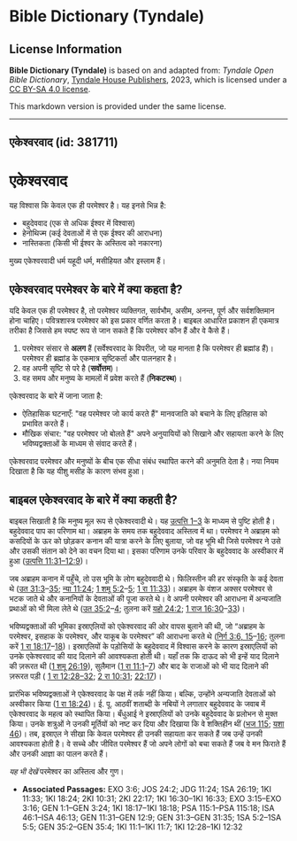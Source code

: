 # Bible Dictionary (Tyndale)

## License Information

**Bible Dictionary (Tyndale)** is based on and adapted from: _Tyndale Open Bible Dictionary_, [Tyndale House Publishers](https://tyndaleopenresources.com/), 2023, which is licensed under a [CC BY-SA 4.0 license](https://creativecommons.org/licenses/by-sa/4.0/legalcode.en).

This markdown version is provided under the same license.



--------------------------------

## एकेश्वरवाद (id: 381711)

एकेश्वरवाद
==========

यह विश्वास कि केवल एक ही परमेश्वर है। यह इनसे भिन्न है:

* बहुदेववाद (एक से अधिक ईश्वर में विश्वास)
* हेनोथिज्म (कई देवताओं में से एक ईश्वर की आराधना)
* नास्तिकता (किसी भी ईश्वर के अस्तित्व को नकारना)

मुख्य एकेश्वरवादी धर्म यहूदी धर्म, मसीहियत और इस्लाम हैं।

एकेश्वरवाद परमेश्वर के बारे में क्या कहता है?
---------------------------------------------

यदि केवल एक ही परमेश्वर है, तो परमेश्वर व्यक्तिगत, सार्वभौम, असीम, अनन्त, पूर्ण और सर्वशक्तिमान होना चाहिए। पवित्रशास्त्र परमेश्वर को इस प्रकार वर्णित करता है। बाइबल आधारित प्रकाशन ही एकमात्र तरीका है जिससे हम स्पष्ट रूप से जान सकते हैं कि परमेश्वर कौन हैं और वे कैसे हैं।

1. परमेश्वर संसार से **अलग** हैं (सर्वेश्वरवाद के विपरीत, जो यह मानता है कि परमेश्वर ही ब्रह्मांड हैं)। परमेश्वर ही ब्रह्मांड के एकमात्र सृष्टिकर्ता और पालनहार है।
2. वह अपनी सृष्टि से परे है (**सर्वोत्तम**)।
3. वह समय और मनुष्य के मामलों में प्रवेश करते हैं (**निकटस्थ**)।

एकेश्वरवाद के बारे में जाना जाता है:

* ऐतिहासिक घटनाएँ: "वह परमेश्वर जो कार्य करते हैं" मानवजाति को बचाने के लिए इतिहास को प्रभावित करते हैं।
* मौखिक संचार: "वह परमेश्वर जो बोलते हैं" अपने अनुयायियों को सिखाने और सहायता करने के लिए भविष्यद्वक्ताओं के माध्यम से संवाद करते हैं।

एकेश्वरवाद परमेश्वर और मनुष्यों के बीच एक सीधा संबंध स्थापित करने की अनुमति देता है। नया नियम दिखाता है कि यह यीशु मसीह के कारण संभव हुआ।

बाइबल एकेश्वरवाद के बारे में क्या कहती है?
------------------------------------------

बाइबल सिखाती है कि मनुष्य मूल रूप से एकेश्वरवादी थे। यह [उत्पत्ति 1–3](https://ref.ly/Gen1:1-Gen3:24) के माध्यम से पुष्टि होती है। बहुदेववाद पाप का परिणाम था। अब्राहम के समय तक बहुदेववाद अस्तित्व में था। परमेश्वर ने अब्राहम को कसदियों के ऊर को छोड़कर कनान की यात्रा करने के लिए बुलाया, जो वह भूमि थी जिसे परमेश्वर ने उसे और उसकी संतान को देने का वचन दिया था। इसका परिणाम उनके परिवार के बहुदेववाद के अस्वीकार में हुआ ([उत्पत्ति 11:31–12:9](https://ref.ly/Gen11:31-Gen12:9))।

जब अब्राहम कनान में पहुँचे, तो उस भूमि के लोग बहुदेववादी थे। फिलिस्तीन की हर संस्कृति के कई देवता थे ([उत 31:3](https://ref.ly/Gen31:3-Gen31:35)–[35](https://ref.ly/Gen31:3-Gen31:35); [न्या 11:24](https://ref.ly/Judg11:24); [1 शमू 5:2](https://ref.ly/1Sam5:2-1Sam5:5)–[5](https://ref.ly/1Sam5:2-1Sam5:5); [1 रा 11:33](https://ref.ly/1Kgs11:33))। अब्राहम के वंशज अक्सर परमेश्वर से भटक जाते थे और कनानियों के देवताओं की पूजा करते थे। वे अपनी परमेश्वर की आराधना में अन्यजाति प्रथाओं को भी मिला लेते थे ([उत 35:2](https://ref.ly/Gen35:2-Gen35:4)–[4](https://ref.ly/Gen35:2-Gen35:4); तुलना करें [यहो 24:2](https://ref.ly/Josh24:2); [1 राज 16:30](https://ref.ly/1Kgs16:30-1Kgs16:33)–[33](https://ref.ly/1Kgs16:30-1Kgs16:33))।

भविष्यद्वक्ताओं की भूमिका इस्राएलियों को एकेश्वरवाद की ओर वापस बुलाने की थी, जो “अब्राहम के परमेश्वर, इसहाक के परमेश्वर, और याकूब के परमेश्वर” की आराधना करते थे ([निर्ग 3:6, 15](https://ref.ly/Exod3:6,Exod3:15-Exod3:16)–[16](https://ref.ly/Exod3:6,Exod3:15-Exod3:16); तुलना करें [1 रा 18:17](https://ref.ly/1Kgs18:17-1Kgs18:18)–[18](https://ref.ly/1Kgs18:17-1Kgs18:18))। इस्राएलियों के पड़ोसियों के बहुदेववाद में विश्वास करने के कारण इस्राएलियों को उनके एकेश्वरवाद की याद दिलाने की आवश्यकता होती थी। यहाँ तक कि दाऊद को भी इन्हें याद दिलाने की ज़रूरत थी ([1 शमू 26:19](https://ref.ly/1Sam26:19)), सुलैमान ([1 रा 11:1](https://ref.ly/1Kgs11:1-1Kgs11:7)–[7](https://ref.ly/1Kgs11:1-1Kgs11:7)) और बाद के राजाओं को भी याद दिलाने की ज़रूरत पड़ी ( [1 रा 12:28–32](https://ref.ly/1Kgs12:28-1Kgs12:32); [2 रा 10:31](https://ref.ly/2Kgs10:31); [22:17](https://ref.ly/2Kgs22:17))।

प्रारंभिक भविष्यद्वक्ताओं ने एकेश्वरवाद के पक्ष में तर्क नहीं किया। बल्कि, उन्होंने अन्यजाति देवताओं को अस्वीकार किया ([1 रा 18:24](https://ref.ly/1Kgs18:24))। ई. पू. आठवीं शताब्दी के नबियों ने लगातार बहुदेववाद के जवाब में एकेश्वरवाद के महत्व को स्थापित किया। बँधुआई ने इस्राएलियों को उनके बहुदेववाद के प्रलोभन से मुक्त किया। उनके शत्रुओं ने उनकी मूर्तियों को नष्ट कर दिया और दिखाया कि वे शक्तिहीन थीं ([भज 115](https://ref.ly/Ps115:1-Ps115:18); [यशा 46](https://ref.ly/Isa46:1-Isa46:13))। तब, इस्राएल ने सीखा कि केवल परमेश्वर ही उनकी सहायता कर सकते हैं जब उन्हें उनकी आवश्यकता होती है। वे सच्चे और जीवित परमेश्वर हैं जो अपने लोगों को बचा सकते हैं जब वे मन फिराते हैं और उनकी आज्ञा का पालन करते हैं।

*यह भी देखें* परमेश्वर का अस्तित्व और गुण।

* **Associated Passages:** EXO 3:6; JOS 24:2; JDG 11:24; 1SA 26:19; 1KI 11:33; 1KI 18:24; 2KI 10:31; 2KI 22:17; 1KI 16:30–1KI 16:33; EXO 3:15–EXO 3:16; GEN 1:1–GEN 3:24; 1KI 18:17–1KI 18:18; PSA 115:1–PSA 115:18; ISA 46:1–ISA 46:13; GEN 11:31–GEN 12:9; GEN 31:3–GEN 31:35; 1SA 5:2–1SA 5:5; GEN 35:2–GEN 35:4; 1KI 11:1–1KI 11:7; 1KI 12:28–1KI 12:32

